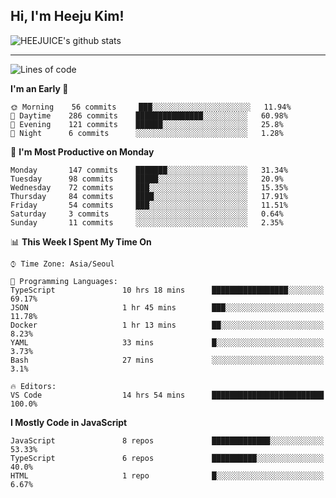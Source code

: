 ## Hi, I'm Heeju Kim!

![HEEJUICE's github stats](https://github-readme-stats.vercel.app/api?username=HEEJUICE&show_icons=true)

---
<!--START_SECTION:waka-->
![Lines of code](https://img.shields.io/badge/From%20Hello%20World%20I%27ve%20Written-18.0%20million%20lines%20of%20code-blue)

**I'm an Early 🐤** 

```text
🌞 Morning    56 commits     ███░░░░░░░░░░░░░░░░░░░░░░   11.94% 
🌆 Daytime    286 commits    ███████████████░░░░░░░░░░   60.98% 
🌃 Evening    121 commits    ██████░░░░░░░░░░░░░░░░░░░   25.8% 
🌙 Night      6 commits      ░░░░░░░░░░░░░░░░░░░░░░░░░   1.28%

```
📅 **I'm Most Productive on Monday** 

```text
Monday       147 commits    ███████░░░░░░░░░░░░░░░░░░   31.34% 
Tuesday      98 commits     █████░░░░░░░░░░░░░░░░░░░░   20.9% 
Wednesday    72 commits     ███░░░░░░░░░░░░░░░░░░░░░░   15.35% 
Thursday     84 commits     ████░░░░░░░░░░░░░░░░░░░░░   17.91% 
Friday       54 commits     ███░░░░░░░░░░░░░░░░░░░░░░   11.51% 
Saturday     3 commits      ░░░░░░░░░░░░░░░░░░░░░░░░░   0.64% 
Sunday       11 commits     ░░░░░░░░░░░░░░░░░░░░░░░░░   2.35%

```


📊 **This Week I Spent My Time On** 

```text
⌚︎ Time Zone: Asia/Seoul

💬 Programming Languages: 
TypeScript               10 hrs 18 mins      █████████████████░░░░░░░░   69.17% 
JSON                     1 hr 45 mins        ███░░░░░░░░░░░░░░░░░░░░░░   11.78% 
Docker                   1 hr 13 mins        ██░░░░░░░░░░░░░░░░░░░░░░░   8.23% 
YAML                     33 mins             █░░░░░░░░░░░░░░░░░░░░░░░░   3.73% 
Bash                     27 mins             ░░░░░░░░░░░░░░░░░░░░░░░░░   3.1%

🔥 Editors: 
VS Code                  14 hrs 54 mins      █████████████████████████   100.0%

```

**I Mostly Code in JavaScript** 

```text
JavaScript               8 repos             █████████████░░░░░░░░░░░░   53.33% 
TypeScript               6 repos             ██████████░░░░░░░░░░░░░░░   40.0% 
HTML                     1 repo              █░░░░░░░░░░░░░░░░░░░░░░░░   6.67%

```



<!--END_SECTION:waka-->
